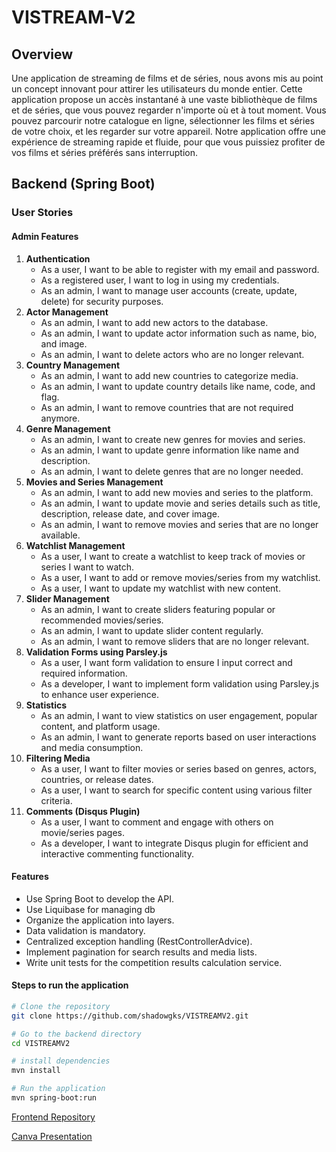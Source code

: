 # VISTREAM-V2

## Overview

Une application de streaming de films et de séries, nous avons mis au point un concept innovant pour attirer les utilisateurs du monde entier.
Cette application propose un accès instantané à une vaste bibliothèque de films et de séries, que vous pouvez regarder n'importe où et à tout moment.
Vous pouvez parcourir notre catalogue en ligne, sélectionner les films et séries de votre choix, et les regarder sur votre appareil.
Notre application offre une expérience de streaming rapide et fluide, pour que vous puissiez profiter de vos films et séries préférés sans interruption.

## Backend (Spring Boot)

### User Stories

#### Admin Features

1. **Authentication**
    - As a user, I want to be able to register with my email and password.
    - As a registered user, I want to log in using my credentials.
    - As an admin, I want to manage user accounts (create, update, delete) for security purposes.
2. **Actor Management**
    - As an admin, I want to add new actors to the database.
    - As an admin, I want to update actor information such as name, bio, and image.
    - As an admin, I want to delete actors who are no longer relevant.
3. **Country Management**
    - As an admin, I want to add new countries to categorize media.
    - As an admin, I want to update country details like name, code, and flag.
    - As an admin, I want to remove countries that are not required anymore.
4. **Genre Management**
    - As an admin, I want to create new genres for movies and series.
    - As an admin, I want to update genre information like name and description.
    - As an admin, I want to delete genres that are no longer needed.
5. **Movies and Series Management**
    - As an admin, I want to add new movies and series to the platform.
    - As an admin, I want to update movie and series details such as title, description, release date, and cover image.
    - As an admin, I want to remove movies and series that are no longer available.
6. **Watchlist Management**
    - As a user, I want to create a watchlist to keep track of movies or series I want to watch.
    - As a user, I want to add or remove movies/series from my watchlist.
    - As a user, I want to update my watchlist with new content.
7. **Slider Management**
    - As an admin, I want to create sliders featuring popular or recommended movies/series.
    - As an admin, I want to update slider content regularly.
    - As an admin, I want to remove sliders that are no longer relevant.
8. **Validation Forms using Parsley.js**
    - As a user, I want form validation to ensure I input correct and required information.
    - As a developer, I want to implement form validation using Parsley.js to enhance user experience.
9. **Statistics**
    - As an admin, I want to view statistics on user engagement, popular content, and platform usage.
    - As an admin, I want to generate reports based on user interactions and media consumption.
10. **Filtering Media**
    - As a user, I want to filter movies or series based on genres, actors, countries, or release dates.
    - As a user, I want to search for specific content using various filter criteria.
11. **Comments (Disqus Plugin)**
    - As a user, I want to comment and engage with others on movie/series pages.
    - As a developer, I want to integrate Disqus plugin for efficient and interactive commenting functionality.

#### Features

- Use Spring Boot to develop the API.
- Use Liquibase for managing db
- Organize the application into layers.
- Data validation is mandatory.
- Centralized exception handling (RestControllerAdvice).
- Implement pagination for search results and media lists.
- Write unit tests for the competition results calculation service.

#### Steps to run the application
```bash
# Clone the repository
git clone https://github.com/shadowgks/VISTREAMV2.git
```
```bash
# Go to the backend directory
cd VISTREAMV2
```
```bash
# install dependencies
mvn install
```
```bash
# Run the application
mvn spring-boot:run
```
[Frontend Repository](https://github.com/shadowgks/VISTREAMV2-FE)

[Canva Presentation](https://www.canva.com/design/DAGAOdfMLds/xIBeaF-VxzDrAd2sfDy6Nw/edit)

